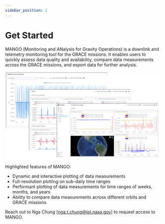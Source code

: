 ```yaml
---
sidebar_position: 1
---
```


# Get Started

MANGO (Monitoring and ANalysis for Gravity Operations) is a downlink and telemetry monitoring tool for the GRACE missions. It enables users to quickly assess data quality and availability, compare data measurements across the GRACE missions, and export data for further analysis.


![image info](../static/img/mango/sample_pages.png)

Highlighted features of MANGO:
- Dynamic and interactive plotting of data measurements
- Full-resolution plotting on sub-daily time ranges
- Performant plotting of data measurements for time ranges of weeks, months, and years
- Ability to compare data measurements across different orbits and GRACE missions

Reach out to Nga Chung [nga.t.chung@jpl.nasa.gov] to request access to MANGO.
